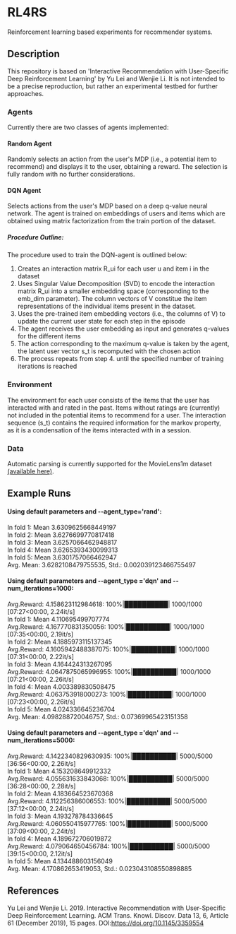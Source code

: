 # RL4RS

Reinforcement learning based experiments for recommender systems.

## Description

This repository is based on 'Interactive Recommendation with User-Specific Deep Reinforcement Learning' by Yu Lei and Wenjie Li. It is not intended to be a precise reproduction, but rather an experimental testbed for further approaches.

### Agents

Currently there are two classes of agents implemented:

#### Random Agent

Randomly selects an action from the user's MDP (i.e., a potential item to recommend) and displays it to the user, obtaining a reward. The selection is fully random with no further considerations.

#### DQN Agent

Selects actions from the user's MDP based on a deep q-value neural network. The agent is trained on embeddings of users and items which are obtained using matrix factorization from the train portion of the dataset.

##### Procedure Outline:
The procedure used to train the DQN-agent is outlined below:
1) Creates an interaction matrix R_ui for each user u and item i in the dataset
2) Uses Singular Value Decomposition (SVD) to encode the interaction matrix R_ui into a smaller embedding space (corresponding to the emb_dim parameter). The column vectors of V constitue the item representations of the individual items present in the dataset. 
3) Uses the pre-trained item embedding vectors (i.e., the columns of V) to update the current user state for each step in the episode
4) The agent receives the user embedding as input and generates q-values for the different items
5) The action corresponding to the maximum q-value is taken by the agent, the latent user vector s_t is recomputed with the chosen action
6) The process repeats from step 4. until the specified number of training iterations is reached

### Environment

The environment for each user consists of the items that the user has interacted with and rated in the past. 
Items without ratings are (currently) not included in the potential items to recommend for a user. 
The interaction sequence (s_t) contains the required information for the markov property, as it is a condensation of 
the items interacted with in a session.

### Data

Automatic parsing is currently supported for the MovieLens1m dataset [(available here)](https://grouplens.org/datasets/movielens/1m/).

## Example Runs

#### Using default parameters and --agent_type='rand':
In fold 1: Mean 3.6309625668449197\
In fold 2: Mean 3.6276699770817418\
In fold 3: Mean 3.6257066462948817\
In fold 4: Mean 3.6265393430099313\
In fold 5: Mean 3.6301757066462947\
Avg. Mean: 3.6282108479755535, Std.: 0.002039123466755497

#### Using default parameters and --agent_type ='dqn' and --num_iterations=1000:
Avg.Reward: 4.158623112984618: 100%|██████████| 1000/1000 [07:27<00:00,  2.24it/s]\
In fold 1: Mean 4.110695499707774\
Avg.Reward: 4.167770831350056: 100%|██████████| 1000/1000 [07:35<00:00,  2.19it/s]\
In fold 2: Mean 4.1885973115137345\
Avg.Reward: 4.1605942488387075: 100%|██████████| 1000/1000 [07:31<00:00,  2.22it/s]\
In fold 3: Mean 4.164424313267095\
Avg.Reward: 4.0647875065996955: 100%|██████████| 1000/1000 [07:21<00:00,  2.26it/s]\
In fold 4: Mean 4.003389830508475\
Avg.Reward: 4.063753918000273: 100%|██████████| 1000/1000 [07:23<00:00,  2.26it/s]\
In fold 5: Mean 4.024336645236704\
Avg. Mean: 4.098288720046757, Std.: 0.07369965423151358

#### Using default parameters and --agent_type ='dqn' and --num_iterations=5000:
Avg.Reward: 4.1422340829630935: 100%|██████████| 5000/5000 [36:56<00:00,  2.26it/s]\
In fold 1: Mean 4.153208649912332\
Avg.Reward: 4.055631633843068: 100%|██████████| 5000/5000 [36:28<00:00,  2.28it/s]\
In fold 2: Mean 4.183664523670368\
Avg.Reward: 4.112256386006553: 100%|██████████| 5000/5000 [37:12<00:00,  2.24it/s]\
In fold 3: Mean 4.193278784336645\
Avg.Reward: 4.060550415977765: 100%|██████████| 5000/5000 [37:09<00:00,  2.24it/s]\
In fold 4: Mean 4.189672706019872\
Avg.Reward: 4.079064650456784: 100%|██████████| 5000/5000 [39:15<00:00,  2.12it/s]\
In fold 5: Mean 4.134488603156049\
Avg. Mean: 4.170862653419053, Std.: 0.023043108550898885

## References

Yu Lei and Wenjie Li. 2019. Interactive Recommendation with User-Specific Deep Reinforcement Learning. ACM Trans. Knowl. Discov. Data 13, 6, Article 61 (December 2019), 15 pages. DOI:https://doi.org/10.1145/3359554
